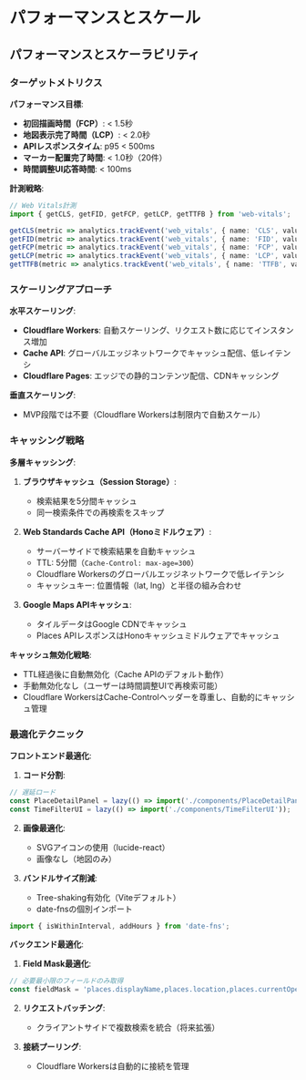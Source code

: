 # パフォーマンスとスケール

## パフォーマンスとスケーラビリティ

### ターゲットメトリクス

**パフォーマンス目標**:

- **初回描画時間（FCP）**: < 1.5秒
- **地図表示完了時間（LCP）**: < 2.0秒
- **APIレスポンスタイム**: p95 < 500ms
- **マーカー配置完了時間**: < 1.0秒（20件）
- **時間調整UI応答時間**: < 100ms

**計測戦略**:

```typescript
// Web Vitals計測
import { getCLS, getFID, getFCP, getLCP, getTTFB } from 'web-vitals';

getCLS(metric => analytics.trackEvent('web_vitals', { name: 'CLS', value: metric.value }));
getFID(metric => analytics.trackEvent('web_vitals', { name: 'FID', value: metric.value }));
getFCP(metric => analytics.trackEvent('web_vitals', { name: 'FCP', value: metric.value }));
getLCP(metric => analytics.trackEvent('web_vitals', { name: 'LCP', value: metric.value }));
getTTFB(metric => analytics.trackEvent('web_vitals', { name: 'TTFB', value: metric.value }));
```

### スケーリングアプローチ

**水平スケーリング**:

- **Cloudflare Workers**: 自動スケーリング、リクエスト数に応じてインスタンス増加
- **Cache API**: グローバルエッジネットワークでキャッシュ配信、低レイテンシ
- **Cloudflare Pages**: エッジでの静的コンテンツ配信、CDNキャッシング

**垂直スケーリング**:

- MVP段階では不要（Cloudflare Workersは制限内で自動スケール）

### キャッシング戦略

**多層キャッシング**:

1. **ブラウザキャッシュ（Session Storage）**:
   - 検索結果を5分間キャッシュ
   - 同一検索条件での再検索をスキップ

2. **Web Standards Cache API（Honoミドルウェア）**:
   - サーバーサイドで検索結果を自動キャッシュ
   - TTL: 5分間（`Cache-Control: max-age=300`）
   - Cloudflare Workersのグローバルエッジネットワークで低レイテンシ
   - キャッシュキー: 位置情報（lat, lng）と半径の組み合わせ

3. **Google Maps APIキャッシュ**:
   - タイルデータはGoogle CDNでキャッシュ
   - Places APIレスポンスはHonoキャッシュミドルウェアでキャッシュ

**キャッシュ無効化戦略**:

- TTL経過後に自動無効化（Cache APIのデフォルト動作）
- 手動無効化なし（ユーザーは時間調整UIで再検索可能）
- Cloudflare WorkersはCache-Controlヘッダーを尊重し、自動的にキャッシュ管理

### 最適化テクニック

**フロントエンド最適化**:

1. **コード分割**:

```typescript
// 遅延ロード
const PlaceDetailPanel = lazy(() => import('./components/PlaceDetailPanel'));
const TimeFilterUI = lazy(() => import('./components/TimeFilterUI'));
```

2. **画像最適化**:
   - SVGアイコンの使用（lucide-react）
   - 画像なし（地図のみ）

3. **バンドルサイズ削減**:
   - Tree-shaking有効化（Viteデフォルト）
   - date-fnsの個別インポート

```typescript
import { isWithinInterval, addHours } from 'date-fns';
```

**バックエンド最適化**:

1. **Field Mask最適化**:

```typescript
// 必要最小限のフィールドのみ取得
const fieldMask = 'places.displayName,places.location,places.currentOpeningHours,places.formattedAddress';
```

2. **リクエストバッチング**:
   - クライアントサイドで複数検索を統合（将来拡張）

3. **接続プーリング**:
   - Cloudflare Workersは自動的に接続を管理
